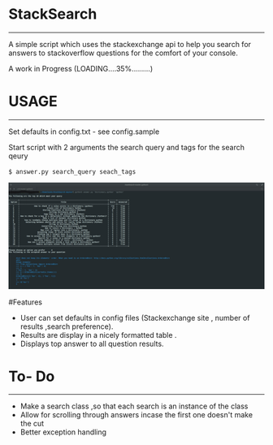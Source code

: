 # StackSearch
------------------

A simple script which uses the stackexchange api to help you search for answers to stackoverflow questions for the comfort of your console.

A work in Progress (LOADING....35%.........)

# USAGE
----------------
Set defaults in config.txt - see config.sample

Start script with 2 arguments the search query and tags for the search qeury

```
$ answer.py search_query seach_tags
```
![alt text](https://github.com/mikeyny/StackSearch/blob/master/stacksearch2.png)


#Features

* User can set defaults in config files (Stackexchange site , number of results ,search preference).
* Results are display in a nicely formatted table .
* Displays top answer to all question results.

# To- Do
----------

* Make a search class ,so that each search is an instance of the class
* Allow for scrolling through answers incase the first one doesn't make the cut
* Better exception handling
